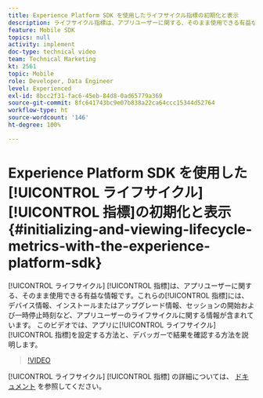 ```yaml
---
title: Experience Platform SDK を使用したライフサイクル指標の初期化と表示
description: ライフサイクル指標は、アプリユーザーに関する、そのまま使用できる有益な情報です。 これらの指標には、デバイス情報、インストールまたはアップグレード情報、セッションの開始および一時停止時刻など、アプリユーザーのライフサイクルに関する情報が含まれています。 このビデオでは、アプリにライフサイクル指標を設定する方法と、デバッガーで結果を確認する方法を説明します。
feature: Mobile SDK
topics: null
activity: implement
doc-type: technical video
team: Technical Marketing
kt: 2561
topic: Mobile
role: Developer, Data Engineer
level: Experienced
exl-id: 8bcc2f31-fac6-45eb-84d8-0ad65779a369
source-git-commit: 8fc641743bc9e07b838a22ca64ccc15344d52764
workflow-type: ht
source-wordcount: '146'
ht-degree: 100%

---
```


# Experience Platform SDK を使用した[!UICONTROL ライフサイクル] [!UICONTROL 指標]の初期化と表示 {#initializing-and-viewing-lifecycle-metrics-with-the-experience-platform-sdk}

[!UICONTROL ライフサイクル] [!UICONTROL 指標]は、アプリユーザーに関する、そのまま使用できる有益な情報です。これらの[!UICONTROL 指標]には、デバイス情報、インストールまたはアップグレード情報、セッションの開始および一時停止時刻など、アプリユーザーのライフサイクルに関する情報が含まれています。 このビデオでは、アプリに[!UICONTROL ライフサイクル] [!UICONTROL 指標]を設定する方法と、デバッガーで結果を確認する方法を説明します。

>[!VIDEO](https://video.tv.adobe.com/v/26258/?quality=12&learn=on)

[!UICONTROL ライフサイクル] [!UICONTROL 指標] の詳細については、 [ドキュメント](https://aep-sdks.gitbook.io/docs/using-mobile-extensions/mobile-core/lifecycle) を参照してください。
